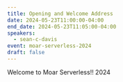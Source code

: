 ```yaml
---
title: Opening and Welcome Address
date: 2024-05-23T11:00:00-04:00
end_date: 2024-05-23T11:05:00-04:00
speakers:
  - sean-c-davis
event: moar-serverless-2024
draft: false
---
```


Welcome to Moar Serverless!! 2024
